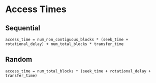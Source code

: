 # Access Times
## Sequential
`access_time = num_non_contiguous_blocks * (seek_time + rotational_delay) + num_total_blocks * transfer_time`

## Random
`access_time = num_total_blocks * (seek_time + rotational_delay + transfer_time)`
